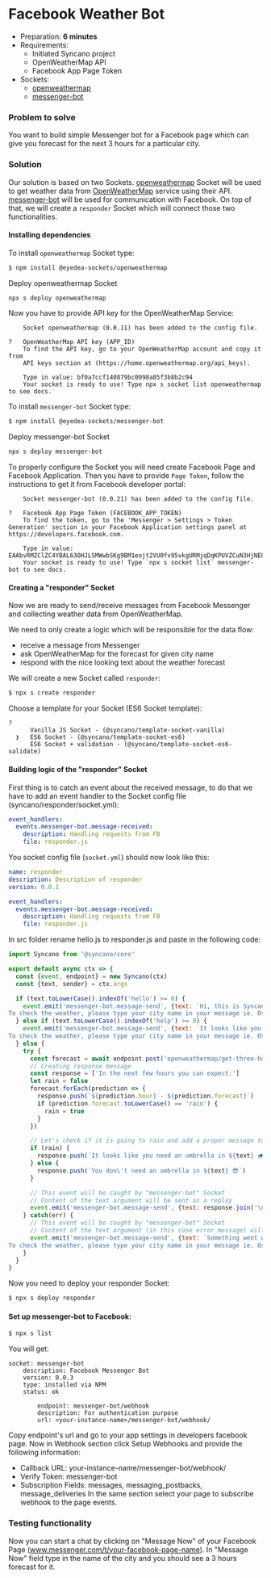 # Facebook Weather Bot

- Preparation: **6 minutes**
- Requirements:
  - Initiated Syncano project
  - OpenWeatherMap API
  - Facebook App Page Token
- Sockets:
  - [openweathermap](https://syncano.io/#/sockets/openweathermap)
  - [messenger-bot](https://syncano.io/#/sockets/messenger-bot)

### Problem to solve

You want to build simple Messenger bot for a Facebook page which can give you forecast for the next 3 hours for a particular city.

### Solution

Our solution is based on two Sockets. [openweathermap](https://syncano.io/#/sockets/openweathermap) Socket will be used to get weather data from [OpenWeatherMap](https://openweathermap.org/) service using their API. [messenger-bot](https://syncano.io/#/sockets/messenger-bot) will be used for communication with Facebook. On top of that, we will create a `responder` Socket which will connect those two functionalities.


#### Installing dependencies

To install `openweathermap` Socket type:
```sh
$ npm install @eyedea-sockets/openweathermap
```
Deploy openweathermap Socket

```sh
npx s deploy openweathermap
```

Now you have to provide API key for the OpenWeatherMap Service:
```
    Socket openweathermap (0.0.11) has been added to the config file.

?   OpenWeatherMap API key (APP_ID)
    To find the API key, go to your OpenWeatherMap account and copy it from
    API keys section at (https://home.openweathermap.org/api_keys).

    Type in value: bf0a7ccf140879bc0098a85f3b8b2c94
    Your socket is ready to use! Type npx s socket list openweathermap to see docs.
```



To install `messenger-bot` Socket type:
```sh
$ npm install @eyedea-sockets/messenger-bot
```

Deploy messenger-bot Socket

```sh
npx s deploy messenger-bot
```

To properly configure the Socket you will need create Facebook Page and Facebook Application.
Then you have to provide `Page Token`, follow the instructions to get it from Facebook developer portal:
```
    Socket messenger-bot (0.0.21) has been added to the config file.

?   Facebook App Page Token (FACEBOOK_APP_TOKEN)
    To find the token, go to the 'Messenger > Settings > Token Generation' section in your Facebook Application settings panel at https://developers.facebook.com.

    Type in value: EAAbvRMZClZC4YBAL63OHJLSMWwbSKg9BM1eojt2VU0fv95vkgURMjqDqKPUVZCuN3HjNE8fjt2TJfK8Jt68fwVAAltb8JnQjgpcbMHF9eqh2OiH4ZC0ftsJz3h5ZA7wKOWacDOQGte9b9Lhl3KKuvdrJJhIgjZAAeXKgUXmSkEdgZDZD
    Your socket is ready to use! Type `npx s socket list` messenger-bot to see docs.
```

#### Creating a "responder" Socket

Now we are ready to send/receive messages from Facebook Messenger and collecting weather data from OpenWeatherMap.

We need to only create a logic which will be responsible for the data flow:
  - receive a message from Messenger
  - ask OpenWeatherMap for the forecast for given city name
  - respond with the nice looking text about the weather forecast

We will create a new Socket called `responder`:

```sh
$ npx s create responder
```

Choose a template for your Socket (ES6 Socket template):
```
?
      Vanilla JS Socket - (@syncano/template-socket-vanilla)
  ❯   ES6 Socket - (@syncano/template-socket-es6)
      ES6 Socket + validation - (@syncano/template-socket-es6-validate)

```

#### Building logic of the "responder" Socket

First thing is to catch an event about the received message, to do that we have to add an event handler to the Socket config file (syncano/responder/socket.yml):

```yaml
event_handlers:
  events.messenger-bot.message-received:
    description: Handling requests from FB
    file: responder.js
```

You socket config file (`socket.yml`) should now look like this:

```yaml
name: responder
description: Description of responder
version: 0.0.1

event_handlers:
  events.messenger-bot.message-received:
    description: Handling requests from FB
    file: responder.js
```
In src folder rename hello.js to responder.js and paste in the following code:

```javascript
import Syncano from '@syncano/core'

export default async ctx => {
  const {event, endpoint} = new Syncano(ctx)
  const {text, sender} = ctx.args

  if (text.toLowerCase().indexOf('hello') >= 0) {
    event.emit('messenger-bot.message-send', {text: `Hi, this is Syncano Weather bot 😎 
To check the weather, please type your city name in your message ie. Oslo  `, sender} )
  } else if (text.toLowerCase().indexOf('help') >= 0) {
    event.emit('messenger-bot.message-send', {text: `It looks like you need some help 🤔 
To check the weather, please type your city name in your message ie. Oslo  `, sender} )
  } else {
    try {
      const forecast = await endpoint.post('openweathermap/get-three-hours', {city: text})
      // Creating response message
      const response = ['In the next few hours you can expect:']
      let rain = false
      forecast.forEach(prediction => {
        response.push(`${prediction.hour} - ${prediction.forecast}`)
        if (prediction.forecast.toLowerCase() == 'rain') {
          rain = true
        }
      })

      // Let's check if it is going to rain and add a proper message to the response
      if (rain) {
        response.push(`It looks like you need an umbrella in ${text} 🌧`)
      } else {
        response.push(`You don\'t need an umbrella in ${text} 😎`)
      }

      // This event will be caught by "messenger-bot" Socket
      // Content of the text argument will be sent as a replay
      event.emit('messenger-bot.message-send', {text: response.join('\n'), sender} )
    } catch(err) {
      // This event will be caught by "messenger-bot" Socket
      // Content of the text argument (in this case error message) will be sent as a replay
      event.emit('messenger-bot.message-send', {text: `Something went wrong: ${err.data.message}.
To check the weather, please type your city name in your message ie. Oslo`, sender} )
    }
  }
}
```

Now you need to deploy your responder Socket:

```sh
$ npx s deploy responder
```

#### Set up messenger-bot to Facebook:
```sh
$ npx s list
```

You will get:
```
socket: messenger-bot
    description: Facebook Messenger Bot
    version: 0.0.3
    type: installed via NPM
    status: ok

        endpoint: messenger-bot/webhook
        description: For authentication purpose
        url: <your-instance-name>/messenger-bot/webhook/
```
Copy endpoint's url and go to your app settings in developers facebook page.
Now in Webhook section click Setup Webhooks and provide the following information:
- Callback URL: your-instance-name/messenger-bot/webhook/
- Verify Token: messenger-bot
- Subscription Fields: messages, messaging_postbacks, message_deliveries
In the same section select your page to subscribe webhook to the page events.

### Testing functionality

Now you can start a chat by clicking on "Message Now" of your Facebook Page (www.messenger.com/t/your-facebook-page-name).
In "Message Now" field type in the name of the city and you should see a 3 hours forecast for it.
